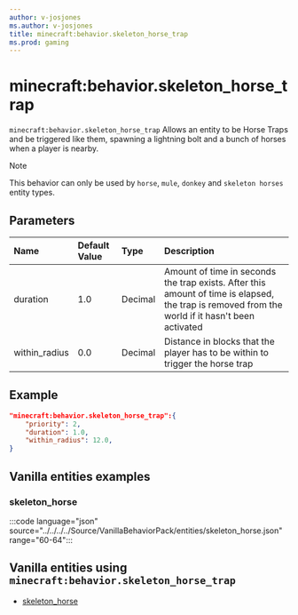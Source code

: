 ```yaml
---
author: v-josjones
ms.author: v-josjones
title: minecraft:behavior.skeleton_horse_trap
ms.prod: gaming
---
```


# minecraft:behavior.skeleton_horse_trap

`minecraft:behavior.skeleton_horse_trap` Allows an entity to be Horse Traps and be triggered like them, spawning a lightning bolt and a bunch of horses when a player is nearby.

> [!NOTE]
> This behavior can only be used by `horse`, `mule`, `donkey` and `skeleton horses` entity types.

## Parameters

|Name |Default Value  |Type  |Description  |
|:----------|:----------|:----------|:----------|
|duration| 1.0| Decimal| Amount of time in seconds the trap exists. After this amount of time is elapsed, the trap is removed from the world if it hasn't been activated |
|within_radius| 0.0| Decimal| Distance in blocks that the player has to be within to trigger the horse trap |

## Example

```json
"minecraft:behavior.skeleton_horse_trap":{
    "priority": 2,
    "duration": 1.0,
    "within_radius": 12.0,
}
```

## Vanilla entities examples

### skeleton_horse

:::code language="json" source="../../../../Source/VanillaBehaviorPack/entities/skeleton_horse.json" range="60-64":::

## Vanilla entities using `minecraft:behavior.skeleton_horse_trap`

- [skeleton_horse](../../../../Source/VanillaBehaviorPack_Snippets/entities/skeleton_horse.md)
